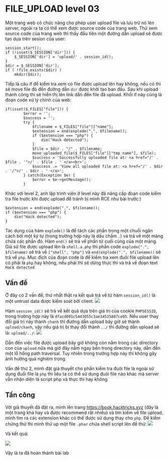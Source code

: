 # FILE_UPLOAD level 03

Một trang web có chức năng cho phép user upload file và lưu trữ nó lên server, ngoài ra ta có thể xem được source code của trang web. Thử xem source code của trang web thì thấy đầu tiên một đường dẫn upload sẽ được tạo dựa trên sesion của user:
```
session_start();
if (!isset($_SESSION['dir'])) {
    $_SESSION['dir'] = 'upload/' . session_id();
}
$dir = $_SESSION['dir'];
if ( !file_exists($dir) )
    mkdir($dir);
```

Tiếp là câu if để kiểm tra xem có file được upload lên hay không, nếu có thì sẽ move file đó đến đường dẫn `dir` được khởi tạo ban đầu. Sau khi upload thành công thì sẽ hiển thị lên link dẫn đến file đã upload. Khối if này cũng là đoạn code xử lý chính của web:

```
if(isset($_FILES["file"])) {
        $error = '';
        $success = '';
        try {
            $filename = $_FILES["file"]["name"];
            $extension = end(explode(".", $filename));
            if ($extension === "php") {
                die("Hack detected");
            }
            $file = $dir . "/" . $filename;
            move_uploaded_file($_FILES["file"]["tmp_name"], $file);
            $success = 'Successfully uploaded file at: <a href="/' . $file . '">/' . $file . ' </a><br>';
            $success .= 'View all uploaded file at: <a href="/' . $dir . '/">/' . $dir . ' </a>';
        } catch(Exception $e) {
            $error = $e->getMessage();
        }
```

Khác với level 2, anh lập trình viên ở level này đã nâng cấp đoạn code kiểm tra file trước khi được upload để tránh bị mình RCE như bài trước:)
```
$extension = end(explode(".", $filename));
if ($extension === "php") {
    die("Hack detected");
}
```
Tác dụng của hàm `explode()` là để tách các phần trong một chuỗi ngăn cách bởi một ký tự (trong trường hợp này là dấu chấm `.`) và trả về một mảng chứa các phần đó. Hàm `end()` sẽ trả về phần tử cuối cùng của một mảng. Giả sử file được upload lên là `shell.a.php` thì phần code `explode(".", $filename)` sẽ trả về `["shell", "php"]` và `end(explode(".", $filename))` sẽ trả về `php`. Mục đích của đoạn code là để kiểm tra xem đuôi file upload lên có phải là `php` hay không, nếu phải thì sẽ dừng thực thi và trả về đoạn text `Hack detected`

## Vấn đề

Ở đây có 2 vấn đề, thứ nhất thật ra kết quả trả về từ hàm `session_id()` là một untrust data được kiểm soát bởi client. 
![](https://i.imgur.com/CgHjF3L.png)

Hàm `session_id()` sẽ trả về kết quả dựa trên giá trị của cookie `PHPSESSID`, trong trường hợp này là `dfacd091c5443055c3ae34525887ce95`. Nếu user thay đổi giá trị này thành `chanh` thì đường dẫn upload bây giờ sẽ thành `upload/chanh`, vậy nếu giá trị bị thay đổi thành `../` thì đường dẫn upload sẽ là: `upload/../`:
![](https://i.imgur.com/GfMTKql.png)

Dẫn đến việc file được upload bây giờ không còn nằm trong các directory con của `upload` nữa mà giờ đây nằm ngay bên trong directory này, dẫn đến một lỗ hổng path traversal. Tuy nhiên trong trường hợp này thì không gây ảnh hưởng quá nghiêm trọng.

Vấn đề thứ 2,  mình đặt giả thuyết cho phần kiểm tra đuôi file là ngoài sử dụng đuổi file là `php` thì liệu ta có thể sử dụng đuôi file nào khác mà server vẫn nhận diện là script php và thực thi hay không

## Tấn công

Với giả thuyết đã đặt ra, mình lên trang https://book.hacktricks.xyz (đây là một trang khá hay và được recommend rất nhiều) và tìm kiếm về file upload, mình tìm ra các extension khác có thể được sử dụng thay cho `php`. Để kiểm chứng thử thì mình thử up một file `.phar` chứa shell script lên để thử:
![](https://i.imgur.com/BYqcAM8.png)

Và kết quả:

![](https://i.imgur.com/QwN5APP.png)

Vậy là ta đã hoàn thành bài lab
